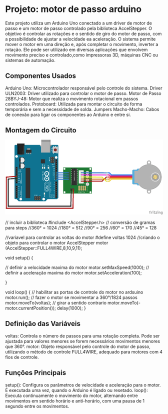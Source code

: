 # Projeto: motor de passo arduino

Este projeto utiliza um Arduino Uno conectado a um driver de motor de passo e um motor de passo controlado pela biblioteca AccelStepper.
O objetivo é controlar as rotações e o sentido de giro do motor de passo, com a possibilidade de ajustar a velocidade ea aceleração.
O sistema permite mover o motor em uma direção e, após completar o movimento, inverter a rotação.
Ele pode ser utilizado em diversas aplicações que envolvem movimento preciso e controlado,como impressoras 3D, máquinas CNC ou sistemas de automação.

## Componentes Usados

Arduino Uno: Microcontrolador responsável pelo controle do sistema.
Driver ULN2003: Driver utilizado para controlar o motor de passo.
Motor de Passo 28BYJ-48: Motor que realiza o movimento rotacional em passos controlados.
Protoboard: Utilizada para montar o circuito de forma temporária e sem a necessidade de solda.
Jumpers Macho-Macho: Cabos de conexão para ligar os componentes ao Arduino e entre si.

## Montagem do Circuito

![Imagem do Circuito](motor-de-passo-arduino.png)

// incluir a biblioteca
#include <AccelStepper.h>
// conversão de gramas para steps
//360° = 1024
//180° = 512
//90° = 256
//60° = 170
//45° = 128

//variavel para controlar as voltas do motor
#define voltas 1024
//criando o objeto para controlar o motor
AccelStepper motor (AccelStepper::FULL4WIRE,8,10,9,11);

void setup()  {
 
// definir a velocidade maxima do motor
motor.setMaxSpeed(1000);
// definir a aceleração maxima do motor
motor.setAcceleration(100);


}

void loop()  {
// habilitar as portas de controle do motor no ardsuino
motor.run();
// fazer o motor se movimentar  a 360°/1824 passos
motor.moveTo(voltas);
// girar a sentido contrario
motor.moveTo(-motor.currentPosition());
delay(1000);
}

## Definição das Variáveis

voltas: Controla o número de passos para uma rotação completa. Pode ser ajustada para valores menores se forem necessários movimentos menores que 360°.
motor: Objeto responsável pelo controle do motor de passo, utilizando o método de controle FULL4WIRE, adequado para motores com 4 fios de controle.

## Funções Principais

setup(): Configura os parâmetros de velocidade e aceleração para o motor. É executada uma vez, quando o Arduino é ligado ou resetado.
loop(): Executa continuamente o movimento do motor, alternando entre movimentos em sentido horário e anti-horário, com uma pausa de 1 segundo entre os movimentos.
